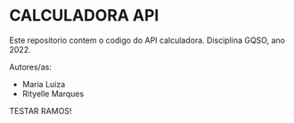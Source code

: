 # CALCULADORA API

Este repositorio contem o codigo do API calculadora. Disciplina GQSO, ano 2022.

Autores/as:

* Maria Luiza
* Rityelle Marques

TESTAR RAMOS!
